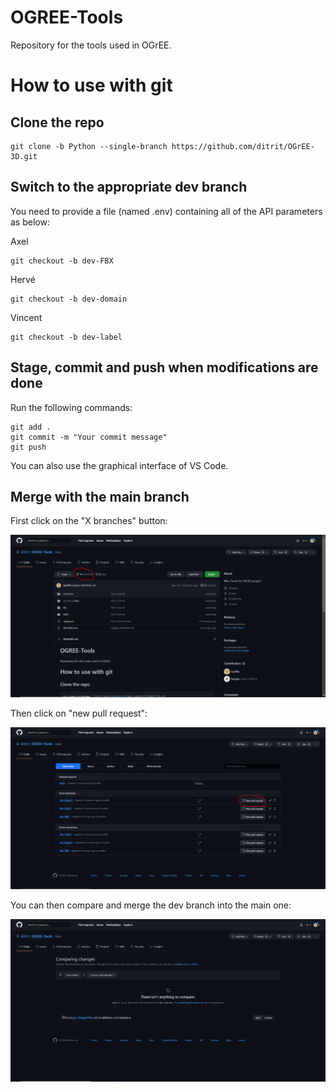 # OGREE-Tools
Repository for the tools used in OGrEE.


# How to use with git
## Clone the repo

```
git clone -b Python --single-branch https://github.com/ditrit/OGrEE-3D.git
```

## Switch to the appropriate dev branch
You need to provide a file (named .env) containing all of the API parameters as below:

Axel
```
git checkout -b dev-FBX
```
Hervé
```
git checkout -b dev-domain
```
Vincent
```
git checkout -b dev-label
```

## Stage, commit and push when modifications are done
Run the following commands:
```
git add .
git commit -m "Your commit message"
git push
```

You can also use the graphical interface of VS Code. 

## Merge with the main branch
First click on the "X branches" button:

![Main Window](/image_readme/avant%20merge.PNG)

Then click on "new pull request":

![Pull Request Window](/image_readme/merge.PNG)

You can then compare and merge the dev branch into the main one:

![Compare Window](/image_readme/compare.PNG)
